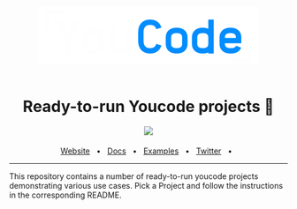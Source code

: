 <div align="center">
<img src="https://raw.githubusercontent.com/Yusfuu/Youcode/main/logo.png" />
</div>
<br />

<div align="center">
  <h1>Ready-to-run Youcode projects 🚀</h1>
  <a href="https://github.com/prisma/prisma/blob/main/LICENSE"><img src="https://img.shields.io/badge/license-MIT-blue" /></a>
  <br />
  <br />
  <a href="https://youcode.ma//">Website</a>
  <span>&nbsp;&nbsp;•&nbsp;&nbsp;</span>
  <a href="https://www.prisma.io/docs/">Docs</a>
  <span>&nbsp;&nbsp;•&nbsp;&nbsp;</span>
  <a href="https://github.com/prisma/prisma-examples/">Examples</a>
  <span>&nbsp;&nbsp;•&nbsp;&nbsp;</span>
  <a href="https://twitter.com/YouCode18">Twitter</a>
  <span>&nbsp;&nbsp;•&nbsp;&nbsp;</span>
  <br />
  <hr />
</div>

This repository contains a number of ready-to-run youcode projects demonstrating various use cases. Pick a Project and follow the instructions in the corresponding README.
